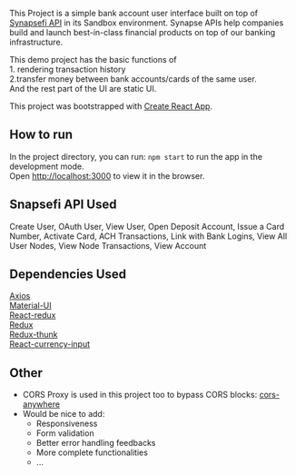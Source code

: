 This Project is a simple bank account user interface built on top of [Synapsefi API](https://docs.synapsefi.com/) in its Sandbox environment. Synapse APIs help companies build and launch best-in-class financial products on top of our banking infrastructure.

This demo project has the basic functions of <br> 1. rendering transaction history <br> 2.transfer money between bank accounts/cards of the same user. <br>And the rest part of the UI are static UI.

This project was bootstrapped with [Create React App](https://github.com/facebook/create-react-app).

## How to run

In the project directory, you can run: `npm start` to run the app in the development mode.<br>
Open [http://localhost:3000](http://localhost:3000) to view it in the browser.

## Snapsefi API Used

Create User, OAuth User, View User, Open Deposit Account, Issue a Card Number, Activate Card, ACH Transactions, Link with Bank Logins, View All User Nodes, View Node Transactions, View Account

## Dependencies Used

[Axios](https://github.com/axios/axios)<br>
[Material-UI](https://material-ui.com/)<br>
[React-redux](https://react-redux.js.org/)<br>
[Redux](https://redux.js.org/)<br>
[Redux-thunk](https://github.com/reduxjs/redux-thunk)<br>
[React-currency-input](https://www.npmjs.com/package/react-currency-input)

## Other
- CORS Proxy is used in this project too to bypass CORS blocks: [cors-anywhere](https://github.com/Rob--W/cors-anywhere)
- Would be nice to add:
    - Responsiveness
    - Form validation
    - Better error handling feedbacks
    - More complete functionalities
    - ...
